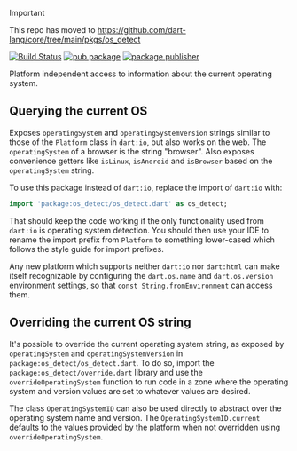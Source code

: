 > [!IMPORTANT]  
> This repo has moved to https://github.com/dart-lang/core/tree/main/pkgs/os_detect

[![Build Status](https://github.com/dart-lang/os_detect/workflows/Dart%20CI/badge.svg)](https://github.com/dart-lang/os_detect/actions?query=workflow%3A"Dart+CI"+branch%3Amaster)
[![pub package](https://img.shields.io/pub/v/os_detect.svg)](https://pub.dev/packages/os_detect)
[![package publisher](https://img.shields.io/pub/publisher/os_detect.svg)](https://pub.dev/packages/os_detect/publisher)

Platform independent access to information about the current operating system.

## Querying the current OS

Exposes `operatingSystem` and `operatingSystemVersion` strings similar to those
of the `Platform` class in `dart:io`, but also works on the web. The
`operatingSystem` of a browser is the string "browser". Also exposes convenience
getters like `isLinux`, `isAndroid` and `isBrowser` based on the
`operatingSystem` string.

To use this package instead of `dart:io`, replace the import of `dart:io` with:

```dart
import 'package:os_detect/os_detect.dart' as os_detect;
```

That should keep the code working if the only functionality used from `dart:io`
is operating system detection. You should then use your IDE to rename the import
prefix from `Platform` to something lower-cased which follows the style guide
for import prefixes.

Any new platform which supports neither `dart:io` nor `dart:html` can make
itself recognizable by configuring the `dart.os.name` and `dart.os.version`
environment settings, so that `const String.fromEnvironment` can access them.

## Overriding the current OS string

It's possible to override the current operating system string, as exposed by
`operatingSystem` and `operatingSystemVersion` in
`package:os_detect/os_detect.dart`. To do so, import the
`package:os_detect/override.dart` library and use the `overrideOperatingSystem`
function to run code in a zone where the operating system and version values are
set to whatever values are desired.

The class `OperatingSystemID` can also be used directly to abstract over the
operating system name and version. The `OperatingSystemID.current` defaults to
the values provided by the platform when not overridden using
`overrideOperatingSystem`.
